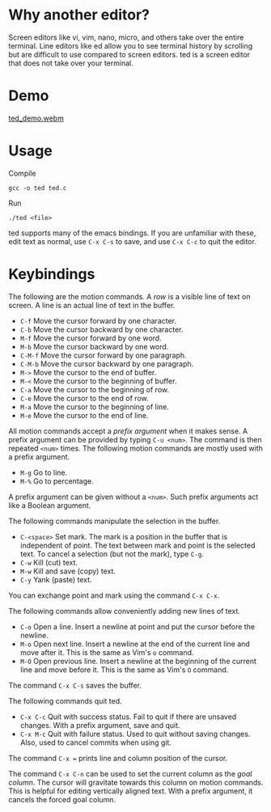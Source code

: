 # Why another editor?

Screen editors like vi, vim, nano, micro, and others take over the
entire terminal. Line editors like ed allow you to see terminal history
by scrolling but are difficult to use compared to screen editors. ted is
a screen editor that does not take over your terminal.

# Demo

[ted_demo.webm](https://github.com/balu/ted/assets/101276/905a741e-967e-40e5-b02f-8b8fa4bfd467)

# Usage


Compile

    gcc -o ted ted.c

Run

    ./ted <file>

ted supports many of the emacs bindings. If you are unfamiliar with
these, edit text as normal, use `C-x C-s` to save, and use `C-x C-c` to
quit the editor.

# Keybindings

The following are the motion commands. A *row* is a visible line of
text on screen. A line is an actual line of text in the buffer.

- `C-f` Move the cursor forward by one character.
- `C-b` Move the cursor backward by one character.
- `M-f` Move the cursor forward by one word.
- `M-b` Move the cursor backward by one word.
- `C-M-f` Move the cursor forward by one paragraph.
- `C-M-b` Move the cursor backward by one paragraph.
- `M->` Move the cursor to the end of buffer.
- `M-<` Move the cursor to the beginning of buffer.
- `C-a` Move the cursor to the beginning of row.
- `C-e` Move the cursor to the end of row.
- `M-a` Move the cursor to the beginning of line.
- `M-e` Move the cursor to the end of line.

All motion commands accept a *prefix argument* when it makes sense. A
prefix argument can be provided by typing `C-u <num>`. The command is
then repeated `<num>` times. The following motion commands are mostly
used with a prefix argument.

- `M-g` Go to line.
- `M-%` Go to percentage.

A prefix argument can be given without a `<num>`. Such prefix
arguments act like a Boolean argument.

The following commands manipulate the selection in the buffer.

- `C-<space>` Set mark. The mark is a position in the buffer that is
  independent of point. The text between mark and point is the
  selected text. To cancel a selection (but not the mark), type `C-g`.
- `C-w` Kill (cut) text.
- `M-w` Kill and save (copy) text.
- `C-y` Yank (paste) text.

You can exchange point and mark using the command `C-x C-x`.

The following commands allow conveniently adding new lines of text.

- `C-o` Open a line. Insert a newline at point and put the cursor
  before the newline.
- `M-o` Open next line. Insert a newline at the end of the current
  line and move after it. This is the same as Vim's `o` command.
- `M-O` Open previous line. Insert a newline at the beginning of the
  current line and move before it. This is the same as Vim's `O`
  command.

The command `C-x C-s` saves the buffer.

The following commands quit ted.

- `C-x C-c` Quit with success status. Fail to quit if there are
  unsaved changes. With a prefix argument, save and quit.
- `C-x M-c` Quit with failure status. Used to quit without saving
  changes. Also, used to cancel commits when using git.

The command `C-x =` prints line and column position of the cursor.

The command `C-x C-n` can be used to set the current column as the
*goal column*. The cursor will gravitate towards this column on motion
commands. This is helpful for editing vertically aligned text. With a
prefix argument, it cancels the forced goal column.
